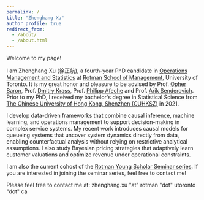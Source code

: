 ```yaml
---
permalink: /
title: "Zhenghang Xu"
author_profile: true
redirect_from: 
  - /about/
  - /about.html
---
```

Welcome to my page!

I am Zhenghang Xu (徐正航), a fourth-year PhD candidate in [Operations Management and Statistics](https://www.rotman.utoronto.ca/faculty-and-research/academic-areas/operations-management-and-statistics/) at [Rotman School of Management](https://www.rotman.utoronto.ca/), University of Toronto. It is my great honor and pleasure to be advised by Prof. [Opher Baron](https://discover.research.utoronto.ca/10004-opher-baron), Prof. [Dmitry Krass](https://discover.research.utoronto.ca/7243-dmitry-krass), Prof. [Philipp Afeche](https://discover.research.utoronto.ca/15099-philipp-afeche) and Prof. [Arik Senderovich](https://profiles.laps.yorku.ca/profiles/sariks/). Prior to my PhD, I received my bachelor's degree in Statistical Science from [The Chinese University of Hong Kong, Shenzhen (CUHKSZ)](https://www.cuhk.edu.cn/en) in 2021.

I develop data-driven frameworks that combine causal inference, machine learning, and operations management to support decision-making in complex service systems. My recent work introduces causal models for queueing systems that uncover system dynamics directly from data, enabling counterfactual analysis without relying on restrictive analytical assumptions. I also study Bayesian pricing strategies that adaptively learn customer valuations and optimize revenue under operational constraints.

I am also the current cohost of the [Rotman Young Scholar Seminar series](https://sites.google.com/view/rotmanyoungscholarseminar/home). If you are interested in joining the seminar series, feel free to contact me!

Please feel free to contact me at: zhenghang.xu "at" rotman "dot" utoronto "dot" ca
